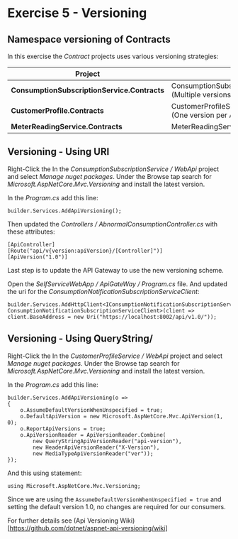 # Exercise 5 - Versioning

## Namespace versioning of Contracts

In this exercise the _Contract_ projects uses various versioning strategies:

| Project  | Pattern  |
|---|---|
| **ConsumptionSubscriptionService.Contracts** | ConsumptionSubscriptionService.Contracts.v1_0.Commands <br />(Multiple versions in Assembly) |
| **CustomerProfile.Contracts** | CustomerProfileService.Contracts.v1_0.Commands <br />(One version per Assembly)  |
| **MeterReadingService.Contracts** | MeterReadingService.Contracts.Events.v1_0 |

## Versioning - Using URI

Right-Click the In the _ConsumptionSubscriptionService / WebApi_ project and select _Manage nuget packages_. Under the Browse tap search for _Microsoft.AspNetCore.Mvc.Versioning_ and install the latest version.

In the _Program.cs_ add this line:

```
builder.Services.AddApiVersioning();
```

Then updated the _Controllers / AbnormalConsumptionController.cs_ with these attributes:

```
[ApiController]
[Route("api/v{version:apiVersion}/[Controller]")]
[ApiVersion("1.0")]
```

Last step is to update the API Gateway to use the new versioning scheme.

Open the _SelfServiceWebApp / ApiGateWay / Program.cs_ file. And updated the uri for the _ConsumptionNotificationSubscriptionServiceClient_:

```
builder.Services.AddHttpClient<IConsumptionNotificationSubscriptionServiceClient, ConsumptionNotificationSubscriptionServiceClient>(client => client.BaseAddress = new Uri("https://localhost:8002/api/v1.0/"));
```

## Versioning - Using QueryString/

Right-Click the In the _CustomerProfileService / WebApi_ project and select _Manage nuget packages_. Under the Browse tap search for _Microsoft.AspNetCore.Mvc.Versioning_ and install the latest version.

In the _Program.cs_ add this line:

```
builder.Services.AddApiVersioning(o =>
{
    o.AssumeDefaultVersionWhenUnspecified = true;
    o.DefaultApiVersion = new Microsoft.AspNetCore.Mvc.ApiVersion(1, 0);
    o.ReportApiVersions = true;
    o.ApiVersionReader = ApiVersionReader.Combine(
        new QueryStringApiVersionReader("api-version"),
        new HeaderApiVersionReader("X-Version"),
        new MediaTypeApiVersionReader("ver"));
});
```

And this using statement:

```
using Microsoft.AspNetCore.Mvc.Versioning;
```

Since we are using the ``AssumeDefaultVersionWhenUnspecified = true`` and setting the default version 1.0, no changes are required for our consumers.

For further details see (Api Versioning Wiki)[https://github.com/dotnet/aspnet-api-versioning/wiki]